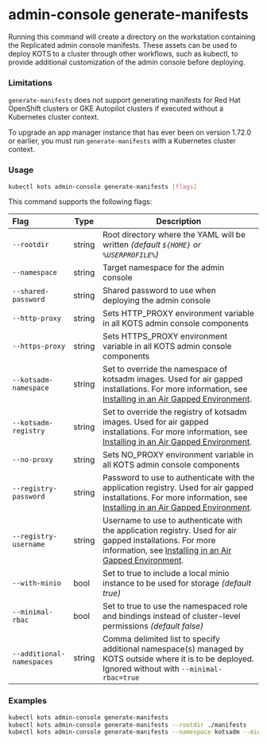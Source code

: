 # admin-console generate-manifests

Running this command will create a directory on the workstation containing the Replicated admin console manifests. These assets can be used to deploy KOTS to a cluster through other workflows, such as kubectl, to provide additional customization of the admin console before deploying.

### Limitations

`generate-manifests` does not support generating manifests for Red Hat OpenShift clusters or GKE Autopilot clusters if executed without a Kubernetes cluster context.

To upgrade an app manager instance that has ever been on version 1.72.0 or earlier, you must run `generate-manifests` with a Kubernetes cluster context.

### Usage
```bash
kubectl kots admin-console generate-manifests [flags]
```

This command supports the following flags:

| Flag                      | Type   | Description                                                                                                                                           |
|:--------------------------|--------|-------------------------------------------------------------------------------------------------------------------------------------------------------|
| `--rootdir`               | string | Root directory where the YAML will be written _(default `${HOME}` or `%USERPROFILE%`)_                                                                |
| `--namespace`             | string | Target namespace for the admin console                                                                                                                |
| `--shared-password`       | string | Shared password to use when deploying the admin console                                                                                               |
| `--http-proxy`            | string | Sets HTTP_PROXY environment variable in all KOTS admin console components                                                                             |
| `--https-proxy`           | string | Sets HTTPS_PROXY environment variable in all KOTS admin console components                                                                            |
| `--kotsadm-namespace`       | string | Set to override the namespace of kotsadm images. Used for air gapped installations. For more information, see [Installing in an Air Gapped Environment](/enterprise/installing-existing-cluster#air-gap). |
| `--kotsadm-registry`        | string | Set to override the registry of kotsadm images. Used for air gapped installations. For more information, see [Installing in an Air Gapped Environment](/enterprise/installing-existing-cluster#air-gap). |
| `--no-proxy`              | string | Sets NO_PROXY environment variable in all KOTS admin console components                                                                               |
| `--registry-password`       | string | Password to use to authenticate with the application registry. Used for air gapped installations. For more information, see [Installing in an Air Gapped Environment](/enterprise/installing-existing-cluster#air-gap).|
| `--registry-username`       | string | Username to use to authenticate with the application registry. Used for air gapped installations. For more information, see [Installing in an Air Gapped Environment](/enterprise/installing-existing-cluster#air-gap).|
| `--with-minio`            | bool   | Set to true to include a local minio instance to be used for storage _(default true)_                                                                 |
| `--minimal-rbac`          | bool   | Set to true to use the namespaced role and bindings instead of cluster-level permissions _(default false)_                                            |
| `--additional-namespaces` | string | Comma delimited list to specify additional namespace(s) managed by KOTS outside where it is to be deployed. Ignored without with `--minimal-rbac=true` |

### Examples
```bash
kubectl kots admin-console generate-manifests
kubectl kots admin-console generate-manifests --rootdir ./manifests
kubectl kots admin-console generate-manifests --namespace kotsadm --minimal-rbac=true --additional-namespaces="app1,app3"
```
